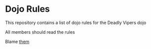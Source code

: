 Dojo Rules
==========

This repository contains a list of dojo rules for the Deadly Vipers dojo

All members should read the rules

Blame [them](https://github.com/deadlyvipers) 
